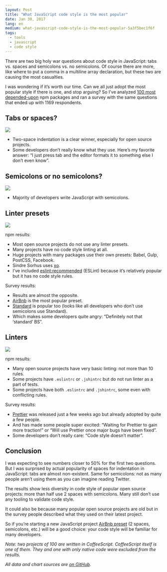 ```yaml
---
layout: Post
title: "What JavaScript code style is the most popular"
date: Jan 30, 2017
lang: en
medium: what-javascript-code-style-is-the-most-popular-5a3f5bec1f6f
tags:
  - tools
  - javascript
  - code style
---
```


There are two big holy war questions about code style in JavaScript: tabs vs. spaces and semicolons vs. no semicolons. Of course there are more, like where to put a comma in a multiline array declaration, but these two are causing the most casualties.

I was wondering if it’s worth our time. Can we all just adopt the most popular style if there is one, and stop arguing? So I’ve analyzed [100 most depended-upon](https://www.npmjs.com/browse/depended) npm packages and ran a survey with the same questions that ended up with 1169 respondents.

## Tabs or spaces?

![](/images/javascript-indent.svg)

* Two-space indentation is a clear winner, especially for open source projects.
* Some developers don’t really know what they use. Here’s my favorite answer: “I just press tab and the editor formats it to something else I don’t even know”.

## Semicolons or no semicolons?

![](/images/javascript-semi.svg)

* Majority of developers write JavaScript with semicolons.

## Linter presets

![](/images/javascript-presets.svg)

npm results:

* Most open source projects do not use any linter presets.
* Many projects have no code style linting at all.
* Huge projects with many packages use their own presets: Babel, Gulp, PostCSS, Facebook.
* Sindre Sorhus uses [xo](https://github.com/sindresorhus/xo).
* I’ve included [eslint:recommended](http://eslint.org/docs/rules/) (ESLint) because it’s relatively popular but it has no code style rules.

Survey results:

* Results are almost the opposite.
* [AirBnb](https://github.com/airbnb/javascript) is the most popular preset.
* [Standard](https://standardjs.com/) is popular too (looks like all developers who don’t use semicolons use Standard).
* Which makes some developers quite angry: “Definitely not that ‘standard’ BS”.

## Linters

![](/images/javascript-linters.svg)

npm results:

* Many open source projects have very basic linting: not more than 10 rules.
* Some projects have `.eslintrc` or `.jshintrc` but do not run linter as a part of tests.
* Some projects have both `.eslintrc` and `.jshintrc`, some even with conflicting rules.

Survey results:

* [Prettier](http://jlongster.com/A-Prettier-Formatter) was released just a few weeks ago but already adopted by quite a few people.
* And has made some people super excited: “Waiting for Prettier to gain more traction!” or “Will use Prettier once major bugs have been fixed”.
* Some developers don’t really care: “Code style doesn’t matter”.

## Conclusion

I was expecting to see numbers closer to 50% for the first two questions. But I was surprised by actual popularity of spaces for indentation in JavaScript: tabs are almost non-existent. Same for semicolons: not as many people aren’t using them as you can imagine reading Twitter.

The results show less diversity in code style of popular open source projects: more than half use 2 spaces with semicolons. Many still don’t use any tooling to validate code style.

It could also be because many popular open source projects are old but in the survey people described what they used on their latest project.

So if you’re starting a new JavaScript project [AirBnb preset](https://github.com/airbnb/javascript) (2 spaces, semicolons, etc.) will be a good choice: your code style will be familiar for many developers.

_Note: two projects of 100 are written in CoffeeScript. CoffeeScript itself is one of them. They and one with only native code were excluded from the results._

_All data and chart sources are [on GitHub](https://github.com/sapegin/jscodestyle)._
